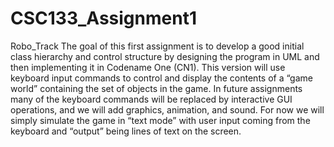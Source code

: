 # CSC133_Assignment1
Robo_Track
  The goal of this first assignment is to develop a good initial class hierarchy and control structure by designing the program
  in UML and then implementing it in Codename One (CN1). This version will use keyboard input commands to control and display the 
  contents of a “game world” containing the set of objects in the game. In future assignments many of the keyboard commands will 
  be replaced by interactive GUI operations, and we will add graphics, animation, and sound. For now we will simply simulate the 
  game in “text mode” with user input coming from the keyboard and “output” being lines of text on the screen. 
